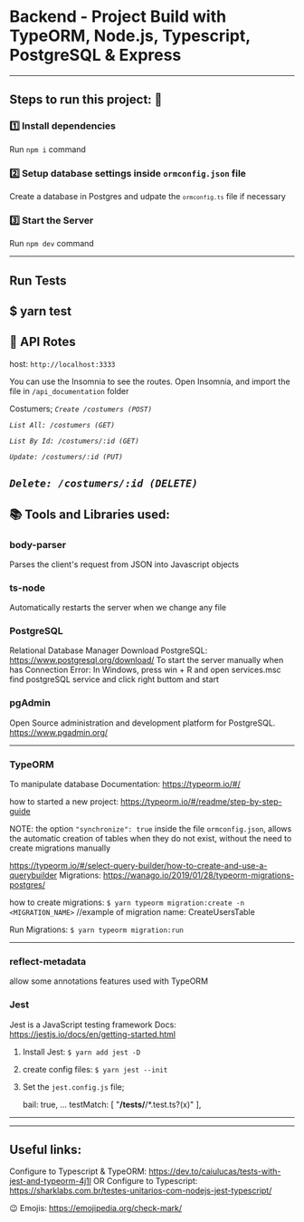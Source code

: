 # Backend - Project Build with TypeORM, Node.js, Typescript, PostgreSQL & Express

------------------
## Steps to run this project: 🚀

### 1️⃣ Install dependencies
Run `npm i` command

### 2️⃣ Setup database settings inside `ormconfig.json` file
Create a database in Postgres and udpate the <code>`ormconfig.ts`</code> file if necessary

### 3️⃣ Start the Server
 Run `npm dev` command

----------------------
## Run Tests
$ yarn test
----------------

## 🚚 API Rotes
host: <code>http://localhost:3333</code>

You can use the Insomnia to see the routes.
Open Insomnia, and import the file in `/api_documentation` folder

Costumers;
*``Create /costumers (POST)``*

*``List All: /costumers (GET)``*

*``List By Id: /costumers/:id (GET)``*

*``Update: /costumers/:id (PUT)``*

*``Delete: /costumers/:id (DELETE)``*
---------------------------------
## 📚 Tools and Libraries used:
### body-parser
Parses the client's request from JSON into Javascript objects

### ts-node
Automatically restarts the server when we change any file

### PostgreSQL
Relational Database Manager
Download PostgreSQL: https://www.postgresql.org/download/
To start the server manually when has Connection Error: 
    In Windows, press win + R and open services.msc
    find postgreSQL service and click right buttom and start

### pgAdmin
Open Source administration and development platform for PostgreSQL.
https://www.pgadmin.org/

------------------------------------------
### TypeORM
To manipulate database
Documentation: https://typeorm.io/#/

how to started a new project:
https://typeorm.io/#/readme/step-by-step-guide

NOTE: the option ``"synchronize": true`` inside the file ``ormconfig.json``, allows the automatic creation of tables when they do not exist, without the need to create migrations manually

https://typeorm.io/#/select-query-builder/how-to-create-and-use-a-querybuilder
Migrations: https://wanago.io/2019/01/28/typeorm-migrations-postgres/

how to create migrations:
``$ yarn typeorm migration:create -n <MIGRATION_NAME>`` //example of migration name: CreateUsersTable

Run Migrations:
`$ yarn typeorm migration:run`

--------------------
### reflect-metadata
allow some annotations features used with TypeORM

### Jest
Jest is a JavaScript testing framework
Docs: https://jestjs.io/docs/en/getting-started.html

1. Install Jest:
``$ yarn add jest -D``

2. create config files:
``$ yarn jest --init``

3. Set the ``jest.config.js`` file;

	bail: true,
    ...
	testMatch: [
		"**/__tests__/**/*.test.ts?(x)"
	],
--------
------------------------------------------
## Useful links:
Configure to Typescript & TypeORM: https://dev.to/caiulucas/tests-with-jest-and-typeorm-4j1l
OR Configure to Typescript: https://sharklabs.com.br/testes-unitarios-com-nodejs-jest-typescript/

😉 Emojis: https://emojipedia.org/check-mark/
